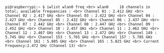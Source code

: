 
`
pi@raspberrypi:~ $ iwlist wlan0 freq <br>
wlan0     18 channels in total; available frequencies : <br>
          Channel 01 : 2.412 GHz <br>
          Channel 02 : 2.417 GHz <br>
          Channel 03 : 2.422 GHz <br>
          Channel 04 : 2.427 GHz <br>
          Channel 05 : 2.432 GHz <br>
          Channel 06 : 2.437 GHz <br>
          Channel 07 : 2.442 GHz <br>
          Channel 08 : 2.447 GHz <br>
          Channel 09 : 2.452 GHz <br>
          Channel 10 : 2.457 GHz <br>
          Channel 11 : 2.462 GHz <br>
          Channel 12 : 2.467 GHz <br>
          Channel 13 : 2.472 GHz <br>
          Channel 149 : 5.745 GHz <br>
          Channel 153 : 5.765 GHz <br>
          Channel 157 : 5.785 GHz <br>
          Channel 161 : 5.805 GHz <br>
          Channel 165 : 5.825 GHz <br>
          Current Frequency:2.472 GHz (Channel 13) <br>
`
